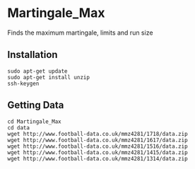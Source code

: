 # Martingale_Max
Finds the maximum martingale, limits and run size

## Installation
```
sudo apt-get update
sudo apt-get install unzip
ssh-keygen
```

## Getting Data
```
cd Martingale_Max
cd data
wget http://www.football-data.co.uk/mmz4281/1718/data.zip
wget http://www.football-data.co.uk/mmz4281/1617/data.zip
wget http://www.football-data.co.uk/mmz4281/1516/data.zip
wget http://www.football-data.co.uk/mmz4281/1415/data.zip
wget http://www.football-data.co.uk/mmz4281/1314/data.zip
```
